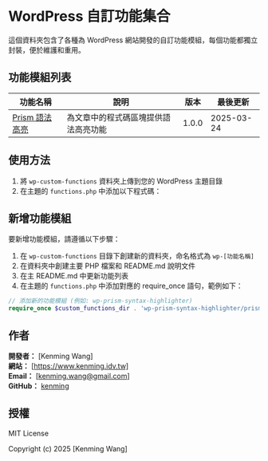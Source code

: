 # WordPress 自訂功能集合

這個資料夾包含了各種為 WordPress 網站開發的自訂功能模組，每個功能都獨立封裝，便於維護和重用。

## 功能模組列表

| 功能名稱 | 說明 | 版本 | 最後更新 |
|---------|------|-----|---------|
| [Prism 語法高亮](./wp-prism-syntax-highlighter/) | 為文章中的程式碼區塊提供語法高亮功能 | 1.0.0 | 2025-03-24 |

## 使用方法

1. 將 `wp-custom-functions` 資料夾上傳到您的 WordPress 主題目錄
2. 在主題的 `functions.php` 中添加以下程式碼：

## 新增功能模組

要新增功能模組，請遵循以下步驟：

1. 在 `wp-custom-functions` 目錄下創建新的資料夾，命名格式為 `wp-[功能名稱]`
2. 在資料夾中創建主要 PHP 檔案和 README.md 說明文件
3. 在主 README.md 中更新功能列表
4. 在主題的 `functions.php` 中添加對應的 require_once 語句，範例如下：

```php
// 添加新的功能模組 (例如: wp-prism-syntax-highlighter)
require_once $custom_functions_dir . 'wp-prism-syntax-highlighter/prism-syntax-highlighting.php';
```

## 作者

**開發者：** [Kenming Wang]  
**網站：** [https://www.kenming.idv.tw]  
**Email：** [kenming.wang@gmail.com]  
**GitHub：** [kenming](https://github.com/kenming)

## 授權

MIT License

Copyright (c) 2025 [Kenming Wang]
